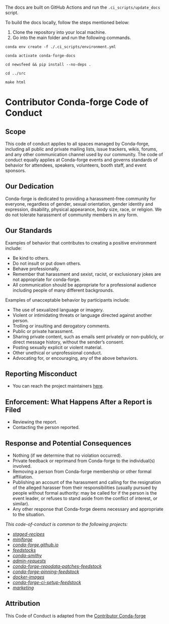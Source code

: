 The docs are built on GitHub Actions and run the `.ci_scripts/update_docs` script.

To build the docs locally, follow the steps mentioned below:

1.  Clone the repository into your local machine.
2.  Go into the main folder and run the following commands.

```
conda env create -f ./.ci_scripts/environment.yml
```

```
conda activate conda-forge-docs
```

```
cd newsfeed && pip install --no-deps .
```

```
cd ../src
```

```
make html
```

# Contributor Conda-forge Code of Conduct

## Scope

This code of conduct applies to all spaces managed by Conda-forge, including all public and private mailing lists, issue trackers, wikis, forums, and any other communication channel used by our community. The code of conduct equally applies at Conda-forge events and governs standards of behavior for attendees, speakers, volunteers, booth staff, and event sponsors.

## Our Dedication

Conda-forge is dedicated to providing a harassment-free community for everyone, regardless of gender, sexual orientation, gender identity and expression, disability, physical appearance, body size, race, or religion. We do not tolerate harassment of community members in any form.

## Our Standards

Examples of behavior that contributes to creating a positive environment
include:

- Be kind to others.
- Do not insult or put down others.
- Behave professionally.
- Remember that harassment and sexist, racist, or exclusionary jokes are not appropriate for conda-forge.
- All communication should be appropriate for a professional audience including people of many different backgrounds.

Examples of unacceptable behavior by participants include:

- The use of sexualized language or imagery.
- Violent or intimidating threats or language directed against another person.
- Trolling or insulting and derogatory comments.
- Public or private harassment.
- Sharing private content, such as emails sent privately or non-publicly, or direct message history, without the sender’s consent.
- Posting sexually explicit or violent material.
- Other unethical or unprofessional conduct.
- Advocating for, or encouraging, any of the above behaviors.

## Reporting Misconduct

- You can reach the project maintainers [here](https://conda-forge.org/docs/orga/getting-in-touch.html).

## Enforcement: What Happens After a Report is Filed

- Reviewing the report.
- Contacting the person reported.

## Response and Potential Consequences

- Nothing (if we determine that no violation occurred).
- Private feedback or reprimand from Conda-forge to the individual(s) involved.
- Removing a person from Conda-forge membership or other formal affiliation.
- Publishing an account of the harassment and calling for the resignation of the alleged harasser from their responsibilities (usually pursued by people without formal authority: may be called for if the person is the event leader, or refuses to stand aside from the conflict of interest, or similar).
- Any other response that Conda-forge deems necessary and appropriate to the situation.

_This code-of-conduct is common to the following projects:_

- _[staged-recipes](https://github.com/conda-forge/staged-recipes)_
- _[miniforge](https://github.com/conda-forge/miniforge)_
- _[conda-forge.github.io](https://github.com/conda-forge/conda-forge.github.io)_
- _[feedstocks](https://github.com/conda-forge/feedstocks)_
- _[conda-smithy](https://github.com/conda-forge/conda-smithy)_
- _[admin-requests](https://github.com/conda-forge/admin-requests)_
- _[conda-forge-repodata-patches-feedstock](https://github.com/conda-forge/conda-forge-repodata-patches-feedstock)_
- _[conda-forge-pinning-feedstock](https://github.com/conda-forge/conda-forge-pinning-feedstock)_
- _[docker-images](https://github.com/conda-forge/docker-images)_
- _[conda-forge-ci-setup-feedstock](https://github.com/conda-forge/conda-forge-ci-setup-feedstock)_
- _[marketing](https://github.com/conda-forge/marketing)_

## Attribution

This Code of Conduct is adapted from the [Contributor Conda-forge](https://conda-forge.org/docs/orga/governance.html)
